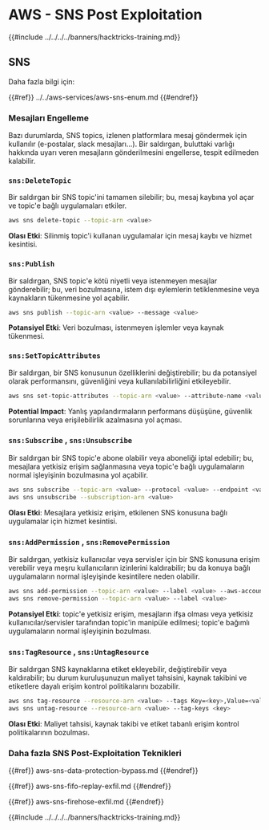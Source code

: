# AWS - SNS Post Exploitation

{{#include ../../../../banners/hacktricks-training.md}}

## SNS

Daha fazla bilgi için:

{{#ref}}
../../aws-services/aws-sns-enum.md
{{#endref}}

### Mesajları Engelleme

Bazı durumlarda, SNS topics, izlenen platformlara mesaj göndermek için kullanılır (e-postalar, slack mesajları...). Bir saldırgan, buluttaki varlığı hakkında uyarı veren mesajların gönderilmesini engellerse, tespit edilmeden kalabilir.

### `sns:DeleteTopic`

Bir saldırgan bir SNS topic'ini tamamen silebilir; bu, mesaj kaybına yol açar ve topic'e bağlı uygulamaları etkiler.
```bash
aws sns delete-topic --topic-arn <value>
```
**Olası Etki**: Silinmiş topic'i kullanan uygulamalar için mesaj kaybı ve hizmet kesintisi.

### `sns:Publish`

Bir saldırgan, SNS topic'e kötü niyetli veya istenmeyen mesajlar gönderebilir; bu, veri bozulmasına, istem dışı eylemlerin tetiklenmesine veya kaynakların tükenmesine yol açabilir.
```bash
aws sns publish --topic-arn <value> --message <value>
```
**Potansiyel Etki**: Veri bozulması, istenmeyen işlemler veya kaynak tükenmesi.

### `sns:SetTopicAttributes`

Bir saldırgan, bir SNS konusunun özelliklerini değiştirebilir; bu da potansiyel olarak performansını, güvenliğini veya kullanılabilirliğini etkileyebilir.
```bash
aws sns set-topic-attributes --topic-arn <value> --attribute-name <value> --attribute-value <value>
```
**Potential Impact**: Yanlış yapılandırmaların performans düşüşüne, güvenlik sorunlarına veya erişilebilirlik azalmasına yol açması.

### `sns:Subscribe` , `sns:Unsubscribe`

Bir saldırgan bir SNS topic'e abone olabilir veya aboneliği iptal edebilir; bu, mesajlara yetkisiz erişim sağlanmasına veya topic'e bağlı uygulamaların normal işleyişinin bozulmasına yol açabilir.
```bash
aws sns subscribe --topic-arn <value> --protocol <value> --endpoint <value>
aws sns unsubscribe --subscription-arn <value>
```
**Olası Etki**: Mesajlara yetkisiz erişim, etkilenen SNS konusuna bağlı uygulamalar için hizmet kesintisi.

### `sns:AddPermission` , `sns:RemovePermission`

Bir saldırgan, yetkisiz kullanıcılar veya servisler için bir SNS konusuna erişim verebilir veya meşru kullanıcıların izinlerini kaldırabilir; bu da konuya bağlı uygulamaların normal işleyişinde kesintilere neden olabilir.
```bash
aws sns add-permission --topic-arn <value> --label <value> --aws-account-id <value> --action-name <value>
aws sns remove-permission --topic-arn <value> --label <value>
```
**Potansiyel Etki**: topic'e yetkisiz erişim, mesajların ifşa olması veya yetkisiz kullanıcılar/servisler tarafından topic'in manipüle edilmesi; topic'e bağımlı uygulamaların normal işleyişinin bozulması.

### `sns:TagResource` , `sns:UntagResource`

Bir saldırgan SNS kaynaklarına etiket ekleyebilir, değiştirebilir veya kaldırabilir; bu durum kuruluşunuzun maliyet tahsisini, kaynak takibini ve etiketlere dayalı erişim kontrol politikalarını bozabilir.
```bash
aws sns tag-resource --resource-arn <value> --tags Key=<key>,Value=<value>
aws sns untag-resource --resource-arn <value> --tag-keys <key>
```
**Olası Etki**: Maliyet tahsisi, kaynak takibi ve etiket tabanlı erişim kontrol politikalarının bozulması.

### Daha fazla SNS Post-Exploitation Teknikleri

{{#ref}}
aws-sns-data-protection-bypass.md
{{#endref}}

{{#ref}}
aws-sns-fifo-replay-exfil.md
{{#endref}}

{{#ref}}
aws-sns-firehose-exfil.md
{{#endref}}

{{#include ../../../../banners/hacktricks-training.md}}
